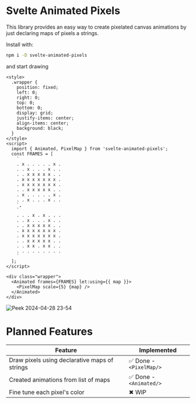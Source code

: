# Svelte Animated Pixels

This library provides an easy way to create pixelated canvas animations by just declaring maps of pixels a strings.


Install with:

```sh
npm i -D svelte-animated-pixels
```

and start drawing

```svelte
<style>
  .wrapper {
    position: fixed;
    left: 0;
    right: 0;
    top: 0;
    bottom: 0;
    display: grid;
    justify-items: center;
    align-items: center;
    background: black;
  }
</style>
<script>
  import { Animated, PixelMap } from 'svelte-animated-pixels';
  const FRAMES = [
    `
    . x . . . . . x .
    . . x . . . x . .
    . . x x x x x . .
    . x x x x x x x .
    . x x x x x x x .
    . . x x x x x . .
    . x . . . . . x .
    . . x . . . x . .
    `,
    `
    . . . x . x . . .
    . . x . . . x . .
    . . x x x x x . .
    . x x x x x x x .
    . x x x x x x x .
    . . x x x x x . .
    . . x x . x x . .
    . . . . . . . . .
    `
  ];
</script>

<div class="wrapper">
  <Animated frames={FRAMES} let:using={{ map }}>
    <PixelMap scale={5} {map} />
  </Animated>
</div>
```

![Peek 2024-04-28 23-54](https://github.com/tncrazvan/svelte-animated-pixels/assets/6891346/6b83adba-1805-4c8f-9f1f-813707629550)


# Planned Features

| Feature | Implemented | 
|---------|-------------|
| Draw pixels using declarative maps of strings | ✅ Done - `<PixelMap/>` |
| Created animations from list of maps | ✅ Done - `<Animated/>` | 
| Fine tune each pixel's color | ✖ WIP |


